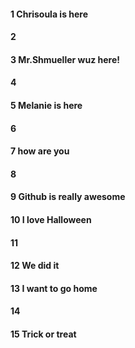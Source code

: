 #### 1 Chrisoula is here
#### 2
#### 3 Mr.Shmueller wuz here!
#### 4
#### 5 Melanie is here
#### 6
#### 7 how are you
#### 8
#### 9 Github is really awesome
#### 10 I love Halloween
#### 11 
#### 12 We did it 
#### 13 I want to go home 
#### 14
#### 15 Trick or treat